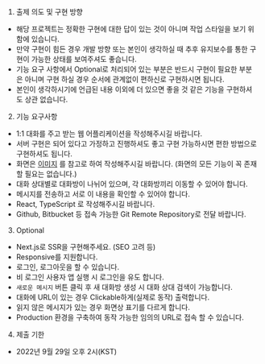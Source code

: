 1. 출제 의도 및 구현 방향
- 해당 프로젝트는 정확한 구현에 대한 답이 있는 것이 아니며 작업 스타일을 보기 위함에 있습니다.
- 만약 구현이 힘든 경우 개발 방향 또는 본인이 생각하실 때 추후 유지보수를 통한 구현이 가능한 상태를 보여주셔도 좋습니다.
- 기능 요구 사항에서 Optional로 처리되어 있는 부분은 반드시 구현이 필요한 부분은 아니며 구현 하실 경우 순서에 관계없이 편하신로 구현하시면 됩니다.
- 본인이 생각하시기에 언급된 내용 이외에 더 있으면 좋을 것 같은 기능을 구현하셔도 상관 없습니다.

2. 기능 요구사항
- 1:1 대화를 주고 받는 웹 어플리케이션을 작성해주시길 바랍니다.
- 서버 구현은 되어 있다고 가정하고 진행하셔도 좋고 구현 가능하시면 편한 방법으로 구현하셔도 됩니다.
- 화면은 [이미지](https://static.rocketpunch.com/mini_project.png) 를 참고로 하여 작성해주시길 바랍니다. (화면의 모든 기능이 꼭 존재할 필요는 없습니다.)
- 대화 상대별로 대화방이 나뉘어 있으며, 각 대화방끼리 이동할 수 있어야 합니다.
- 메시지를 전송하고 서로 이 내용을 확인할 수 있어야 합니다.
- React, TypeScript 로 작성해주시길 바랍니다.
- Github, Bitbucket 등 접속 가능한 Git Remote Repository로 전달 바랍니다.

3. Optional
- Next.js로 SSR을 구현해주세요. (SEO 고려 등)
- Responsive를 지원합니다.
- 로그인, 로그아웃을 할 수 있습니다.
- 비 로그인 사용자 앱 실행 시 로그인을 유도 합니다.
- `새로운 메시지` 버튼 클릭 후 새 대화방 생성 시 대화 상대 검색이 가능합니다.
- 대화에 URL이 있는 경우 Clickable하게(실제로 동작) 출력합니다.
- 읽지 않은 메시지가 있는 경우 화면상 표기를 다르게 합니다.
- Production 환경을 구축하여 동작 가능한 임의의 URL로 접속 할 수 있습니다.

4. 제출 기한 
- 2022년 9월 29일 오후 2시(KST)
